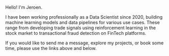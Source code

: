 Hello! I'm Jeroen. 

I have been working professionally as a Data Scientist since 2020, 
building machine learning models and data pipelines 
for various use cases. These range from developing 
trade signals using reinforcement learning in the 
stock market to transactional fraud detection on FinTech platforms.

If you would like to send me a message, explore my projects,
or book some time, please use the links above and below.